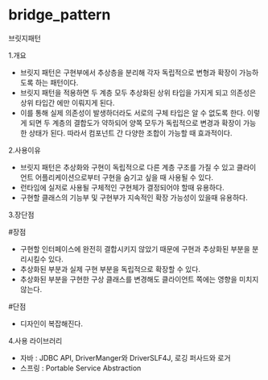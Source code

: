 # bridge_pattern
브릿지패턴

1.개요

 - 브릿지 패턴은 구현부에서 추상층을 분리해 각자 독립적으로 변형과 확장이 가능하도록 하는 패턴이다.
 - 브릿지 패턴을 적용하면 두 계층 모두 추상화된 상위 타입을 가지게 되고 의존성은 상위 타입간 에만 이뤄지게 된다.
 - 이를 통해 실제 의존성이 발생하더라도 서로의 구체 타입은 알 수 없도록 한다. 이렇게 되면 두 계층의 결합도가 약하되어 양쪽 모두가 독립적으로 
  변경과 확장이 가능한 상태가 된다. 따라서 컴포넌트 간 다양한 조합이 가능할 때 효과적이다.

2.사용이유

 - 브릿지 패턴은 추상화와 구현이 독립적으로 다른 계층 구조를 가질 수 있고 클라이언트 어플리케이션으로부터 구현을 숨기고 싶을 때 사용될 수 있다.
 - 런타임에 실저로 사용될 구체적인 구현체가 결정되어야 할때 유용하다.
 - 구현할 클래스의 기능부 및 구현부가 지속적인 확장 가능성이 있을때 유용하다.
 
3.장단점
 
 #장점
 
 - 구현할 인터페이스에 완전히 결합시키지 않았기 때문에 구현과 추상화된 부분을 분리시킬수 있다.
 - 추상화된 부분과 실제 구현 부분을 독립적으로 확장할 수 있다.
 - 추상화된 부분을 구현한 구상 클래스를 변경해도 클라이언트 쪽에는 영향을 미치지 않는다.

 #단점
 
 - 디자인이 복잡해진다.
 
4.사용 라이브러리

 - 자바 : JDBC API, DriverManger와 DriverSLF4J, 로깅 퍼사드와 로거 
 - 스프링 : Portable Service Abstraction

